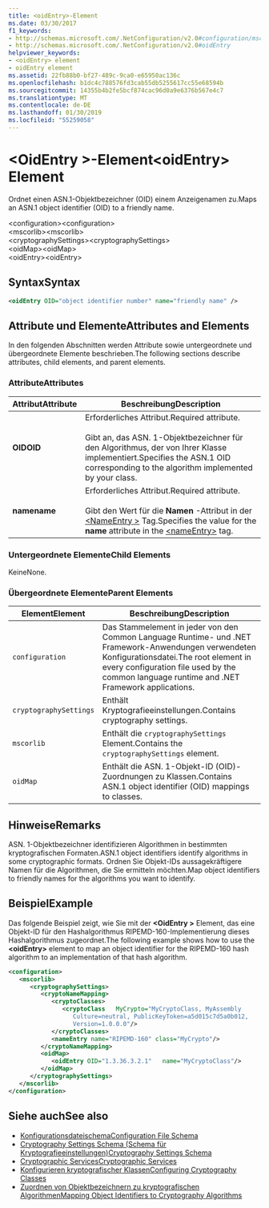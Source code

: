 ```yaml
---
title: <oidEntry>-Element
ms.date: 03/30/2017
f1_keywords:
- http://schemas.microsoft.com/.NetConfiguration/v2.0#configuration/mscorlib/cryptographySettings/oidMap/oidEntry
- http://schemas.microsoft.com/.NetConfiguration/v2.0#oidEntry
helpviewer_keywords:
- <oidEntry> element
- oidEntry element
ms.assetid: 22fb88b0-bf27-489c-9ca0-e65950ac136c
ms.openlocfilehash: b1dc4c788576fd3cab55db5255617cc55e68594b
ms.sourcegitcommit: 14355b4b2fe5bcf874cac96d0a9e6376b567e4c7
ms.translationtype: MT
ms.contentlocale: de-DE
ms.lasthandoff: 01/30/2019
ms.locfileid: "55259058"
---
```

# <a name="oidentry-element"></a><span data-ttu-id="3cc14-102">\<OidEntry >-Element</span><span class="sxs-lookup"><span data-stu-id="3cc14-102">\<oidEntry> Element</span></span>
<span data-ttu-id="3cc14-103">Ordnet einen ASN.1-Objektbezeichner (OID) einem Anzeigenamen zu.</span><span class="sxs-lookup"><span data-stu-id="3cc14-103">Maps an ASN.1 object identifier (OID) to a friendly name.</span></span>  
  
 <span data-ttu-id="3cc14-104">\<configuration></span><span class="sxs-lookup"><span data-stu-id="3cc14-104">\<configuration></span></span>  
<span data-ttu-id="3cc14-105">\<mscorlib></span><span class="sxs-lookup"><span data-stu-id="3cc14-105">\<mscorlib></span></span>  
<span data-ttu-id="3cc14-106">\<cryptographySettings></span><span class="sxs-lookup"><span data-stu-id="3cc14-106">\<cryptographySettings></span></span>  
<span data-ttu-id="3cc14-107">\<oidMap></span><span class="sxs-lookup"><span data-stu-id="3cc14-107">\<oidMap></span></span>  
<span data-ttu-id="3cc14-108">\<oidEntry></span><span class="sxs-lookup"><span data-stu-id="3cc14-108">\<oidEntry></span></span>  
  
## <a name="syntax"></a><span data-ttu-id="3cc14-109">Syntax</span><span class="sxs-lookup"><span data-stu-id="3cc14-109">Syntax</span></span>  
  
```xml  
<oidEntry OID="object identifier number" name="friendly name" />  
```  
  
## <a name="attributes-and-elements"></a><span data-ttu-id="3cc14-110">Attribute und Elemente</span><span class="sxs-lookup"><span data-stu-id="3cc14-110">Attributes and Elements</span></span>  
 <span data-ttu-id="3cc14-111">In den folgenden Abschnitten werden Attribute sowie untergeordnete und übergeordnete Elemente beschrieben.</span><span class="sxs-lookup"><span data-stu-id="3cc14-111">The following sections describe attributes, child elements, and parent elements.</span></span>  
  
### <a name="attributes"></a><span data-ttu-id="3cc14-112">Attribute</span><span class="sxs-lookup"><span data-stu-id="3cc14-112">Attributes</span></span>  
  
|<span data-ttu-id="3cc14-113">Attribut</span><span class="sxs-lookup"><span data-stu-id="3cc14-113">Attribute</span></span>|<span data-ttu-id="3cc14-114">Beschreibung</span><span class="sxs-lookup"><span data-stu-id="3cc14-114">Description</span></span>|  
|---------------|-----------------|  
|<span data-ttu-id="3cc14-115">**OID**</span><span class="sxs-lookup"><span data-stu-id="3cc14-115">**OID**</span></span>|<span data-ttu-id="3cc14-116">Erforderliches Attribut.</span><span class="sxs-lookup"><span data-stu-id="3cc14-116">Required attribute.</span></span><br /><br /> <span data-ttu-id="3cc14-117">Gibt an, das ASN. 1-Objektbezeichner für den Algorithmus, der von Ihrer Klasse implementiert.</span><span class="sxs-lookup"><span data-stu-id="3cc14-117">Specifies the ASN.1 OID corresponding to the algorithm implemented by your class.</span></span>|  
|<span data-ttu-id="3cc14-118">**name**</span><span class="sxs-lookup"><span data-stu-id="3cc14-118">**name**</span></span>|<span data-ttu-id="3cc14-119">Erforderliches Attribut.</span><span class="sxs-lookup"><span data-stu-id="3cc14-119">Required attribute.</span></span><br /><br /> <span data-ttu-id="3cc14-120">Gibt den Wert für die **Namen** -Attribut in der [ \<NameEntry >](../../../../../docs/framework/configure-apps/file-schema/cryptography/nameentry-element.md) Tag.</span><span class="sxs-lookup"><span data-stu-id="3cc14-120">Specifies the value for the **name** attribute in the [\<nameEntry>](../../../../../docs/framework/configure-apps/file-schema/cryptography/nameentry-element.md) tag.</span></span>|  
  
### <a name="child-elements"></a><span data-ttu-id="3cc14-121">Untergeordnete Elemente</span><span class="sxs-lookup"><span data-stu-id="3cc14-121">Child Elements</span></span>  
 <span data-ttu-id="3cc14-122">Keine</span><span class="sxs-lookup"><span data-stu-id="3cc14-122">None.</span></span>  
  
### <a name="parent-elements"></a><span data-ttu-id="3cc14-123">Übergeordnete Elemente</span><span class="sxs-lookup"><span data-stu-id="3cc14-123">Parent Elements</span></span>  
  
|<span data-ttu-id="3cc14-124">Element</span><span class="sxs-lookup"><span data-stu-id="3cc14-124">Element</span></span>|<span data-ttu-id="3cc14-125">Beschreibung</span><span class="sxs-lookup"><span data-stu-id="3cc14-125">Description</span></span>|  
|-------------|-----------------|  
|`configuration`|<span data-ttu-id="3cc14-126">Das Stammelement in jeder von den Common Language Runtime- und .NET Framework-Anwendungen verwendeten Konfigurationsdatei.</span><span class="sxs-lookup"><span data-stu-id="3cc14-126">The root element in every configuration file used by the common language runtime and .NET Framework applications.</span></span>|  
|`cryptographySettings`|<span data-ttu-id="3cc14-127">Enthält Kryptografieeinstellungen.</span><span class="sxs-lookup"><span data-stu-id="3cc14-127">Contains cryptography settings.</span></span>|  
|`mscorlib`|<span data-ttu-id="3cc14-128">Enthält die `cryptographySettings` Element.</span><span class="sxs-lookup"><span data-stu-id="3cc14-128">Contains the `cryptographySettings` element.</span></span>|  
|`oidMap`|<span data-ttu-id="3cc14-129">Enthält die ASN. 1-Objekt-ID (OID)-Zuordnungen zu Klassen.</span><span class="sxs-lookup"><span data-stu-id="3cc14-129">Contains ASN.1 object identifier (OID) mappings to classes.</span></span>|  
  
## <a name="remarks"></a><span data-ttu-id="3cc14-130">Hinweise</span><span class="sxs-lookup"><span data-stu-id="3cc14-130">Remarks</span></span>  
 <span data-ttu-id="3cc14-131">ASN. 1-Objektbezeichner identifizieren Algorithmen in bestimmten kryptografischen Formaten.</span><span class="sxs-lookup"><span data-stu-id="3cc14-131">ASN.1 object identifiers identify algorithms in some cryptographic formats.</span></span> <span data-ttu-id="3cc14-132">Ordnen Sie Objekt-IDs aussagekräftigere Namen für die Algorithmen, die Sie ermitteln möchten.</span><span class="sxs-lookup"><span data-stu-id="3cc14-132">Map object identifiers to friendly names for the algorithms you want to identify.</span></span>  
  
## <a name="example"></a><span data-ttu-id="3cc14-133">Beispiel</span><span class="sxs-lookup"><span data-stu-id="3cc14-133">Example</span></span>  
 <span data-ttu-id="3cc14-134">Das folgende Beispiel zeigt, wie Sie mit der  **\<OidEntry >** Element, das eine Objekt-ID für den Hashalgorithmus RIPEMD-160-Implementierung dieses Hashalgorithmus zugeordnet.</span><span class="sxs-lookup"><span data-stu-id="3cc14-134">The following example shows how to use the **\<oidEntry>** element to map an object identifier for the RIPEMD-160 hash algorithm to an implementation of that hash algorithm.</span></span>  
  
```xml  
<configuration>  
   <mscorlib>  
      <cryptographySettings>  
         <cryptoNameMapping>  
            <cryptoClasses>  
               <cryptoClass   MyCrypto="MyCryptoClass, MyAssembly  
                  Culture=neutral, PublicKeyToken=a5d015c7d5a0b012,  
                  Version=1.0.0.0"/>  
            </cryptoClasses>  
            <nameEntry name="RIPEMD-160" class="MyCrypto"/>  
         </cryptoNameMapping>  
         <oidMap>  
            <oidEntry OID="1.3.36.3.2.1"   name="MyCryptoClass"/>  
         </oidMap>  
      </cryptographySettings>  
   </mscorlib>  
</configuration>  
```  
  
## <a name="see-also"></a><span data-ttu-id="3cc14-135">Siehe auch</span><span class="sxs-lookup"><span data-stu-id="3cc14-135">See also</span></span>
- [<span data-ttu-id="3cc14-136">Konfigurationsdateischema</span><span class="sxs-lookup"><span data-stu-id="3cc14-136">Configuration File Schema</span></span>](../../../../../docs/framework/configure-apps/file-schema/index.md)
- [<span data-ttu-id="3cc14-137">Cryptography Settings Schema (Schema für Kryptografieeinstellungen)</span><span class="sxs-lookup"><span data-stu-id="3cc14-137">Cryptography Settings Schema</span></span>](../../../../../docs/framework/configure-apps/file-schema/cryptography/index.md)
- [<span data-ttu-id="3cc14-138">Cryptographic Services</span><span class="sxs-lookup"><span data-stu-id="3cc14-138">Cryptographic Services</span></span>](../../../../../docs/standard/security/cryptographic-services.md)
- [<span data-ttu-id="3cc14-139">Konfigurieren kryptografischer Klassen</span><span class="sxs-lookup"><span data-stu-id="3cc14-139">Configuring Cryptography Classes</span></span>](../../../../../docs/framework/configure-apps/configure-cryptography-classes.md)
- [<span data-ttu-id="3cc14-140">Zuordnen von Objektbezeichnern zu kryptografischen Algorithmen</span><span class="sxs-lookup"><span data-stu-id="3cc14-140">Mapping Object Identifiers to Cryptography Algorithms</span></span>](../../../../../docs/framework/configure-apps/map-object-identifiers-to-cryptography-algorithms.md)
